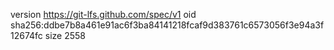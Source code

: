 version https://git-lfs.github.com/spec/v1
oid sha256:ddbe7b8a461e91ac6f3ba84141218fcaf9d383761c6573056f3e94a3f12674fc
size 2558
